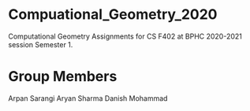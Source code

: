 # Compuational_Geometry_2020
Computational Geometry Assignments for CS F402 at BPHC 2020-2021 session Semester 1. 

# Group Members
Arpan Sarangi
Aryan Sharma
Danish Mohammad
